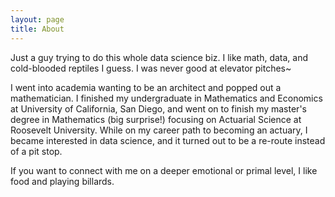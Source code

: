 ```yaml
---
layout: page
title: About
---
```


<p class="message">
  Just a guy trying to do this whole data science biz. I like math, data, and cold-blooded reptiles I guess. I was never good at elevator pitches~
</p>

I went into academia wanting to be an architect and popped out a mathematician. I finished my undergraduate in Mathematics and Economics at University of California, San Diego, and went on to finish my master's degree in Mathematics (big surprise!) focusing on Actuarial Science at Roosevelt University. While on my career path to becoming an actuary, I became interested in data science, and it turned out to be a re-route instead of a pit stop.

If you want to connect with me on a deeper emotional or primal level, I like food and playing billards.

